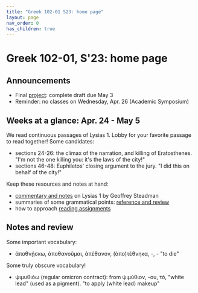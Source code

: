 ```yaml
---
title: "Greek 102-01 S23: home page"
layout: page
nav_order: 0
has_children: true
---
```


# Greek 102-01, S'23: home page


## Announcements

- Final [project](./project/): complete draft due May 3
- Reminder: no classes on Wednesday, Apr. 26 (Academic Symposium)





## Weeks at a glance:  Apr. 24 - May 5

We read continuous passages of Lysias 1. Lobby for your favorite passage to read together!  Some candidates:

- sections 24-26: the climax of the narration, and killing of Eratosthenes. "I'm not the one killing you: it's the laws of the city!"
- sections 46-48: Euphiletos' closing argument to the jury.  "I did this on behalf of the city!"


Keep these resources and notes at hand:


- [commentary and notes](./lysiascrito-24aug17w.pdf) on Lysias 1 by Geoffrey Steadman
- summaries of some grammatical points:  [reference and review](./reference/)
- how to approach [reading assignments](./assignments/reading-how-to/)



## Notes and review

Some important vocabulary:

- ἀποθνῄσκω, ἀποθανοῦμαι, ἀπέθανον, (ἀπο)τέθνηκα, -, -  "to die"


Some truly obscure vocabulary!

- ψιμυθιόω (regular omicron contract): from ψιμύθιον, -ου, τό, "white lead" (used as a pigment). "to apply (white lead) makeup"